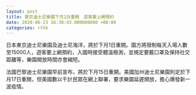 ```yaml
---
layout: post
title: 東京迪士尼樂園下月1日重開　遊客要上網預約
date: 2020-06-23 16:30:43.000000000 +08:00
categories: rthk
---
```


日本東京迪士尼樂園及迪士尼海洋，將於下月1日重開。園方將限制每天入場人數至15000人，遊客要上網預約，入園時接受體溫檢測，並規定要戴口罩及保持社交距離等，樂園開放時間亦會縮短。

法國巴黎迪士尼樂園早前宣布，將於下月15日重開。美國加州迪士尼樂園則定於下月17日重開，但美國數以千計民眾在網上聯署，要求樂園延遲開放，擔心爆發新一波疫情。

